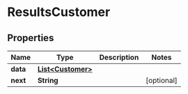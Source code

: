 

# ResultsCustomer


## Properties

| Name | Type | Description | Notes |
|------------ | ------------- | ------------- | -------------|
|**data** | [**List&lt;Customer&gt;**](Customer.md) |  |  |
|**next** | **String** |  |  [optional] |



